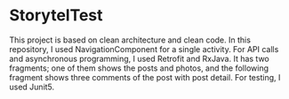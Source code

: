 # StorytelTest

This project is based on clean architecture and clean code.
 In this repository, I used NavigationComponent for a single activity.
 For API calls and asynchronous programming, I used Retrofit and RxJava.
 It has two fragments; one of them shows the posts and photos, and the following fragment shows three comments of the post with post detail.
 For testing, I used Junit5.

